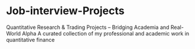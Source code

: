 # Job-interview-Projects
Quantitative Research &amp; Trading Projects – Bridging Academia and Real-World Alpha A curated collection of my professional and academic work in quantitative finance

